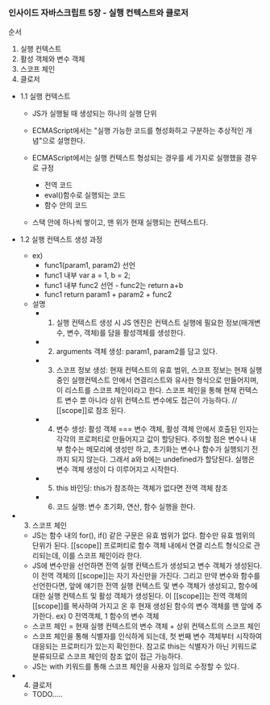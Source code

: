 ### 인사이드 자바스크립트 5장 - 실행 컨텍스트와 클로저
순서
1. 실행 컨텍스트 
2. 활성 객체와 변수 객체
3. 스코프 체인
4. 클로저


- 1.1 실행 컨텍스트
    - JS가 실행될 때 생성되는 하나의 실행 단위
    - ECMAScript에서는 "실행 가능한 코드를 형성화하고 구분하는 추상적인 개념"으로 설명한다.
    - ECMAScript에서는 실행 컨텍스트 형성되는 경우를 세 가지로 실행했을 경우로 규정
      - 전역 코드
      - eval()함수로 실행되는 코드
      - 함수 안의 코드
      
    - 스택 안에 하나씩 쌓이고, 맨 위가 현재 실행되는 컨텍스트다.

- 1.2 실행 컨텍스트 생성 과정
    - ex)
      - func1(param1, param2) 선언
      - func1 내부 var a = 1, b = 2;
      - func1 내부 func2 선언 - func2는 return a+b
      - func1 return param1 + param2 + func2
    - 설명
      - 1. 실행 컨텍스트 생성 시 JS 엔진은 컨텍스트 실행에 필요한 정보(매개변수, 변수, 객체)를 담을 활성객체를 생성한다.

      - 2. arguments 객체 생성: param1, param2를 담고 있다.
      - 3. 스코프 정보 생성: 현재 컨텍스트의 유효 범위, 스코프 정보는 현재 실행 중인 실행컨텍스트 안에서 연결리스트와 유사한 형식으로 만들어지며, 이 리스트를 스코프 체인이라고 한다. 스코프 체인을 통해 현재 컨텍스트 변수 뿐 아니라 상위 컨텍스트 변수에도 접근이 가능하다. // [[scope]]로 참조 된다.
      
      - 4. 변수 생성: 활성 객체 === 변수 객체, 활성 객체 안에서 호출된 인자는 각각의 프로퍼티로 만들어지고 값이 할당된다. 주의할 점은 변수나 내부 함수는 메모리에 생성만 하고, 초기화는 변수나 함수가 실행되기 전까지 되지 않는다. 그래서 a와 b에는 undefined가 할당된다. 실행은 변수 객체 생성이 다 이루어지고 시작한다.
      - 5. this 바인딩: this가 참조하는 객체가 없다면 전역 객체 참조
      - 6. 코드 실행: 변수 초기화, 연산, 함수 실행을 한다.
      
- 3. 스코프 체인
    - JS는 함수 내의 for(), if() 같은 구문은 유효 범위가 없다. 함수만 유효 범위의 단위가 된다. [[scope]] 프로퍼티로 함수 객체 내에서 연결 리스트 형식으로 관리되는데, 이를 스코프 체인이라 한다.
    - JS에 변수만을 선언하면 전역 실행 컨텍스트가 생성되고 변수 객체가 생성된다. 이 전역 객체의 [[scope]]는 자기 자신만을 가진다. 그리고 만약 변수와 함수를 선언한다면, 앞에 얘기한 전역 실행 컨텍스트 및 변수 객체가 생성되고, 함수에 대한 실행 컨텍스트 및 활성 객체가 생성된다. 이 [[scope]]는 전역 객체의 [[scope]]를 복사하여 가지고 온 후 현재 생성된 함수의 변수 객체를 맨 앞에 추가한다. ex) 0 전역객체, 1 함수의 변수 객체
    - 스코프 체인 = 현재 실행 컨텍스트의 변수 객체 + 상위 컨텍스트의 스코프 체인
    - 스코프 체인을 통해 식별자를 인식하게 되는데, 첫 번째 변수 객체부터 시작하여 대응되는 프로퍼티가 있는지 확인한다. 참고로 this는 식별자가 아닌 키워드로 분류되므로 스코프 체인의 참조 없이 접근 가능하다.
    - JS는 with 키워드를 통해 스코프 체인을 사용자 임의로 수정할 수 있다.
    
- 4. 클로저
    - TODO.....    
    